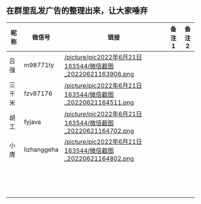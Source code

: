 ## 在群里乱发广告的整理出来，让大家唾弃



| 昵称   | 微信号      | 链接                                                         | 备注1 | 备注2 |
| ------ | ----------- | ------------------------------------------------------------ | ----- | ----- |
| 吕强   | m98771ty    | [/picture/pic2022年6月21日163544/微信截图_20220621163906.png](/picture/pic2022年6月21日163544/微信截图_20220621163906.png) |       |       |
| 三千米 | fzv87176    | [/picture/pic2022年6月21日163544/微信截图_20220621164511.png](/picture/pic2022年6月21日163544/微信截图_20220621164511.png) |       |       |
| 胡工   | fyjava      | [/picture/pic2022年6月21日163544/微信截图_20220621164702.png](/picture/pic2022年6月21日163544/微信截图_20220621164702.png) |       |       |
| 小唐   | lizhanggeha | [/picture/pic2022年6月21日163544/微信截图_20220621164802.png](/picture/pic2022年6月21日163544/微信截图_20220621164802.png) |       |       |
|        |             |                                                              |       |       |
|        |             |                                                              |       |       |
|        |             |                                                              |       |       |
|        |             |                                                              |       |       |
|        |             |                                                              |       |       |
|        |             |                                                              |       |       |
|        |             |                                                              |       |       |
|        |             |                                                              |       |       |
|        |             |                                                              |       |       |
|        |             |                                                              |       |       |
|        |             |                                                              |       |       |
|        |             |                                                              |       |       |
|        |             |                                                              |       |       |
|        |             |                                                              |       |       |
|        |             |                                                              |       |       |




